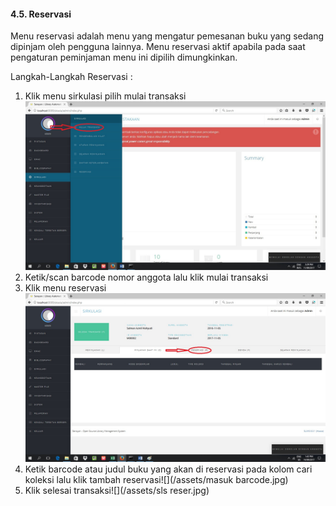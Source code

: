#### **4.5. Reservasi**

Menu reservasi adalah menu yang mengatur pemesanan buku yang sedang dipinjam oleh pengguna lainnya. Menu reservasi aktif apabila pada saat pengaturan peminjaman menu ini dipilih dimungkinkan.

Langkah-Langkah Reservasi :

1. Klik menu sirkulasi pilih mulai transaksi![](/assets/sirkulasi1.jpg)
2. Ketik/scan barcode nomor anggota lalu klik mulai transaksi
3. Klik menu reservasi![](/assets/reservasi.jpg)
4. Ketik barcode atau judul buku yang akan di reservasi pada kolom cari koleksi lalu klik tambah reservasi![](/assets/masuk barcode.jpg)
5. Klik selesai transaksi![](/assets/sls reser.jpg)



